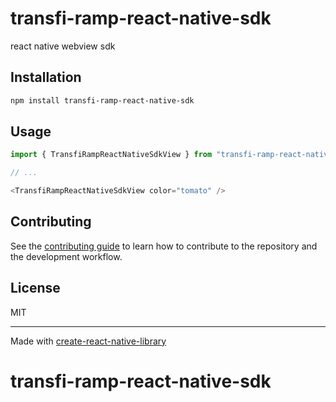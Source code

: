 # transfi-ramp-react-native-sdk

react native webview sdk 

## Installation

```sh
npm install transfi-ramp-react-native-sdk
```

## Usage

```js
import { TransfiRampReactNativeSdkView } from "transfi-ramp-react-native-sdk";

// ...

<TransfiRampReactNativeSdkView color="tomato" />
```

## Contributing

See the [contributing guide](CONTRIBUTING.md) to learn how to contribute to the repository and the development workflow.

## License

MIT

---

Made with [create-react-native-library](https://github.com/callstack/react-native-builder-bob)
# transfi-ramp-react-native-sdk
